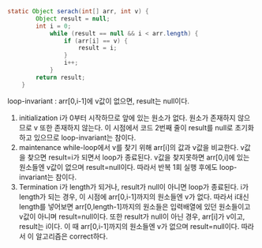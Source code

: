 ```java
static Object serach(int[] arr, int v) {
		Object result = null;
		int i = 0;
			while (result == null && i < arr.length) {
				if (arr[i] == v) {
					result = i;
				}
				i++;
			}
		return result;
	}
```
loop-invariant : arr[0,i-1]에 v값이 없으면, result는 null이다. 
1. initialization
	i가 0부터 시작하므로 앞에 있는 원소가 없다.
	원소가 존재하지 않으므로 v 또한 존재하지 않는다.
	이 시점에서 코드 2번째 줄이 result를 null로 초기화하고 있으므로
	loop-invariant는 참이다.
2. maintenance
	while-loop에서 v를 찾기 위해 arr[i]의 값과 v값을 비교한다.
	v값을 찾으면 result=i가 되면서 loop가 종료된다.
	v값을 찾지못하면 arr[0,i]에 있는 원소들엔 v값이 없으며 result=null이다.
	따라서 반복 1회 실행 후에도 loop-invariant는 참이다.
3. Termination
	i가 length가 되거나, result가 null이 아니면 loop가 종료된다.
	i가 length가 되는 경우, 이 시점에 arr[0,i-1]까지의 원소들엔 v가 없다.
	따라서 i대신 length를 넣어보면 arr[0,length-1]까지의 원소들은 입력배열에 있던 원소들이고 v값이 아니며 result=null이다.
	또한 result가 null이 아닌 경우, arr[i]가 v이고, result는 i이다.
	이 때 arr[0,i-1]까지의 원소들엔 v가 없으며 result=null이다.
	따라서 이 알고리즘은 correct하다.